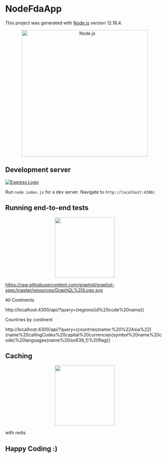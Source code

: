 # NodeFdaApp

This project was generated with [Node.js](https://github.com/nodejs/node) version 12.18.4.

<!--lint disable no-literal-urls-->
<p align="center">
  <a href="https://nodejs.org/">
    <img
      alt="Node.js"
      src="https://nodejs.org/static/images/logo-light.svg"
      width="400"
    />
  </a>
</p>

## Development server

[![Express Logo](https://i.cloudup.com/zfY6lL7eFa-3000x3000.png)](http://expressjs.com/)

Run `node index.js` for a dev server. Navigate to `http://localhost:4300/`. 

## Running end-to-end tests

<p align="center">
    <a href="https://github.com/noderedis/node-redis/">
        <img width="190px" src="https://raw.githubusercontent.com/graphql/graphql-spec/master/resources/GraphQL%20Logo.svg"  style="max-width:100%;">
    </a>
    </p>

https://raw.githubusercontent.com/graphql/graphql-spec/master/resources/GraphQL%20Logo.svg

All Continents

http://localhost:4300/api/?query={regions{id%20code%20name}}


Countries by continent

http://localhost:4300/api/?query={countries(name:%20%22Asia%22){name%20callingCodes%20capital%20currencies{symbol%20name%20code}%20languages{name%20iso639_1}%20flag}}


## Caching

<p align="center">
    <a href="https://github.com/noderedis/node-redis/">
        <img width="190px" src="https://camo.githubusercontent.com/749fafd7841fda602fd674caea2e42eaa16d5a97/68747470733a2f2f7374617469632e696e766572746173652e696f2f6173736574732f6e6f64655f72656469735f6c6f676f2e706e67" data-canonical-src="https://static.invertase.io/assets/node_redis_logo.png" style="max-width:100%;">
    </a>
    </p>

with redis 

## Happy Coding :)
